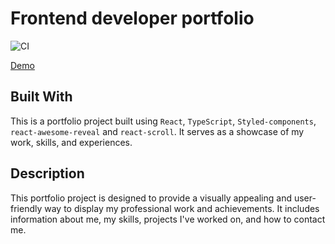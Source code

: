 # Frontend developer portfolio

![CI](https://github.com/DenisKulik/frontend-developer-portfolio/actions/workflows/github-actions.yml/badge.svg)

[Demo](https://deniskulik.github.io/frontend-developer-portfolio)

## Built With

This is a portfolio project built using `React`, `TypeScript`, `Styled-components`, `react-awesome-reveal` and `react-scroll`. It serves as a showcase of my work, skills, and experiences.

## Description

This portfolio project is designed to provide a visually appealing and user-friendly way to display my professional work and achievements. It includes information about me, my skills, projects I've worked on, and how to contact me.
